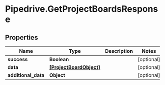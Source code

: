 # Pipedrive.GetProjectBoardsResponse

## Properties

Name | Type | Description | Notes
------------ | ------------- | ------------- | -------------
**success** | **Boolean** |  | [optional] 
**data** | [**[ProjectBoardObject]**](ProjectBoardObject.md) |  | [optional] 
**additional_data** | **Object** |  | [optional] 


